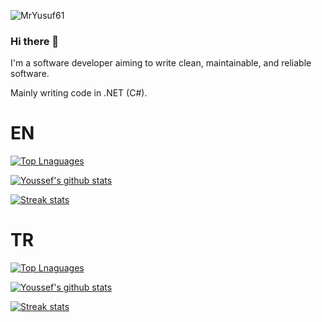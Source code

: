 <p align="left"> <img src="https://komarev.com/ghpvc/?username=MrYusuf61&label=Profile%20views&color=0e75b6&style=flat" alt="MrYusuf61" /> </p>

### Hi there 👋

I'm a software developer aiming to write clean, maintainable, and reliable software.

Mainly writing code in .NET (C#).

# EN

[![Top Lnaguages](https://github-readme-stats.vercel.app/api/top-langs/?username=MrYusuf61&layout=compact&langs_count=6&theme=blue-green)](https://github.com/MrYusuf61)

[![Youssef's github stats](https://github-readme-stats.vercel.app/api?username=MrYusuf61&show_icons=true&title_color=fff&theme=blue-green)](https://github.com/MrYusuf61)

[![Streak stats](https://github-readme-streak-stats.herokuapp.com/?user=MrYusuf61&theme=green-nur)](https://github.com/MrYusuf61)

# TR

[![Top Lnaguages](https://github-readme-stats.vercel.app/api/top-langs/?username=MrYusuf61&layout=compact&langs_count=6&theme=blue-green&locale=tr)](https://github.com/MrYusuf61)

[![Youssef's github stats](https://github-readme-stats.vercel.app/api?username=MrYusuf61&show_icons=true&title_color=fff&theme=blue-green&locale=tr)](https://github.com/MrYusuf61)

[![Streak stats](https://github-readme-streak-stats.herokuapp.com/?user=MrYusuf61&theme=green-nur&locale=tr)](https://github.com/MrYusuf61)

